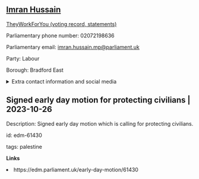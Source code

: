 ## <a href="https://members.parliament.uk/member/4394/contact">Imran Hussain</a>

<a href="https://www.theyworkforyou.com/mp/25375/imran_hussain/bradford_east">TheyWorkForYou (voting record, statements)</a> 

Parliamentary phone number: 02072198636 

Parliamentary email: imran.hussain.mp@parliament.uk 

Party: Labour 

Borough: Bradford East 

<details><summary>Extra contact information and social media</summary> 
<li>Website: https://imranhussain.laboursites.org/</li>
<li>Twitter: https://twitter.com/Imran_HussainMP</li>
<li>Constituency office phone number: 01274231527</li>
<li>Constituency office email:</li>
<li>Facebook: https://en-gb.facebook.com/people/Imran-Hussain-MP/100006977733061</li>
<li>Instagram:</li>
<li>Youtube:</li>
<li>Linkedin:</li>
<li>Government department phone number:</li>
<li>Government department email:</li>
<li>Threads:</li>
<li>Party office phone number:</li>
<li>Party office email:</li>
<li>Tiktok:</li>
</details>

## Signed early day motion for protecting civilians | 2023-10-26

Description: Signed early day motion which is calling for protecting civilians. 
 
id: edm-61430 

tags: palestine 

**Links** 
 <li>https://edm.parliament.uk/early-day-motion/61430</li>
